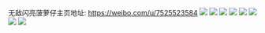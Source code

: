 无敌闪亮菠萝仔主页地址: https://weibo.com/u/7525523584 
![](https://wx4.sinaimg.cn/mw2000/008diksEly1h960ceqn8tj30u0141qbx.jpg) 
![](https://wx4.sinaimg.cn/mw2000/008diksEly1h960cdplfij30tz140n0y.jpg) 
![](https://wx4.sinaimg.cn/mw2000/008diksEly1h960cefcewj30u014an92.jpg) 
![](https://wx4.sinaimg.cn/mw2000/008diksEly1h960cdigdqj30u0140gt1.jpg) 
![](https://wx4.sinaimg.cn/mw2000/008diksEly1h960cffz1sj30u01404bk.jpg) 
![](https://wx4.sinaimg.cn/mw2000/008diksEly1h960cf895tj31400u0alb.jpg) 
![](https://wx4.sinaimg.cn/mw2000/008diksEly1h92idwvv6vj30u0140gt5.jpg) 
![](https://wx4.sinaimg.cn/mw2000/008diksEly1h92ij6ww2rj30u0140n0r.jpg) 
